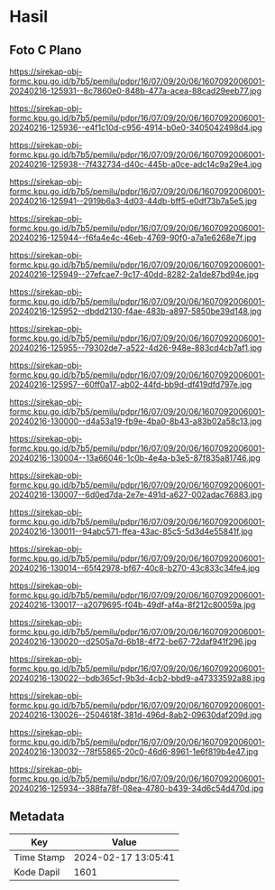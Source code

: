 # Hasil

## Foto C Plano

https://sirekap-obj-formc.kpu.go.id/b7b5/pemilu/pdpr/16/07/09/20/06/1607092006001-20240216-125931--8c7860e0-848b-477a-acea-88cad29eeb77.jpg

https://sirekap-obj-formc.kpu.go.id/b7b5/pemilu/pdpr/16/07/09/20/06/1607092006001-20240216-125936--e4f1c10d-c956-4914-b0e0-3405042498d4.jpg

https://sirekap-obj-formc.kpu.go.id/b7b5/pemilu/pdpr/16/07/09/20/06/1607092006001-20240216-125938--7f432734-d40c-445b-a0ce-adc14c9a29e4.jpg

https://sirekap-obj-formc.kpu.go.id/b7b5/pemilu/pdpr/16/07/09/20/06/1607092006001-20240216-125941--2919b6a3-4d03-44db-bff5-e0df73b7a5e5.jpg

https://sirekap-obj-formc.kpu.go.id/b7b5/pemilu/pdpr/16/07/09/20/06/1607092006001-20240216-125944--f6fa4e4c-46eb-4769-90f0-a7a1e6268e7f.jpg

https://sirekap-obj-formc.kpu.go.id/b7b5/pemilu/pdpr/16/07/09/20/06/1607092006001-20240216-125949--27efcae7-9c17-40dd-8282-2a1de87bd94e.jpg

https://sirekap-obj-formc.kpu.go.id/b7b5/pemilu/pdpr/16/07/09/20/06/1607092006001-20240216-125952--dbdd2130-f4ae-483b-a897-5850be39d148.jpg

https://sirekap-obj-formc.kpu.go.id/b7b5/pemilu/pdpr/16/07/09/20/06/1607092006001-20240216-125955--79302de7-a522-4d26-948e-883cd4cb7af1.jpg

https://sirekap-obj-formc.kpu.go.id/b7b5/pemilu/pdpr/16/07/09/20/06/1607092006001-20240216-125957--60ff0a17-ab02-44fd-bb9d-df419dfd797e.jpg

https://sirekap-obj-formc.kpu.go.id/b7b5/pemilu/pdpr/16/07/09/20/06/1607092006001-20240216-130000--d4a53a19-fb9e-4ba0-8b43-a83b02a58c13.jpg

https://sirekap-obj-formc.kpu.go.id/b7b5/pemilu/pdpr/16/07/09/20/06/1607092006001-20240216-130004--13a66046-1c0b-4e4a-b3e5-87f835a81746.jpg

https://sirekap-obj-formc.kpu.go.id/b7b5/pemilu/pdpr/16/07/09/20/06/1607092006001-20240216-130007--6d0ed7da-2e7e-491d-a627-002adac76883.jpg

https://sirekap-obj-formc.kpu.go.id/b7b5/pemilu/pdpr/16/07/09/20/06/1607092006001-20240216-130011--94abc571-ffea-43ac-85c5-5d3d4e55841f.jpg

https://sirekap-obj-formc.kpu.go.id/b7b5/pemilu/pdpr/16/07/09/20/06/1607092006001-20240216-130014--65f42978-bf67-40c8-b270-43c833c34fe4.jpg

https://sirekap-obj-formc.kpu.go.id/b7b5/pemilu/pdpr/16/07/09/20/06/1607092006001-20240216-130017--a2079695-f04b-49df-af4a-8f212c80059a.jpg

https://sirekap-obj-formc.kpu.go.id/b7b5/pemilu/pdpr/16/07/09/20/06/1607092006001-20240216-130020--d2505a7d-6b18-4f72-be67-72daf941f296.jpg

https://sirekap-obj-formc.kpu.go.id/b7b5/pemilu/pdpr/16/07/09/20/06/1607092006001-20240216-130022--bdb365cf-9b3d-4cb2-bbd9-a47333592a88.jpg

https://sirekap-obj-formc.kpu.go.id/b7b5/pemilu/pdpr/16/07/09/20/06/1607092006001-20240216-130026--2504618f-381d-496d-8ab2-09630daf209d.jpg

https://sirekap-obj-formc.kpu.go.id/b7b5/pemilu/pdpr/16/07/09/20/06/1607092006001-20240216-130032--78f55865-20c0-46d6-8961-1e6f819b4e47.jpg

https://sirekap-obj-formc.kpu.go.id/b7b5/pemilu/pdpr/16/07/09/20/06/1607092006001-20240216-125934--388fa78f-08ea-4780-b439-34d6c54d470d.jpg


## Metadata

| Key        | Value               |
| ---------- | ------------------- |
| Time Stamp | 2024-02-17 13:05:41 |
| Kode Dapil | 1601                |



